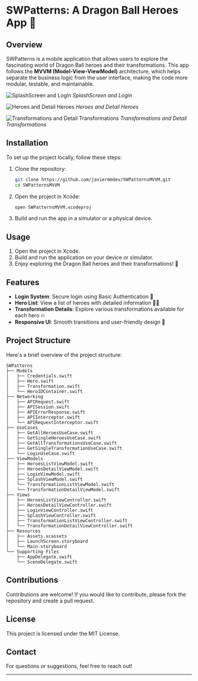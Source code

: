 
# SWPatterns: A Dragon Ball Heroes App 🌌

## Overview

SWPatterns is a mobile application that allows users to explore the fascinating world of Dragon Ball heroes and their transformations. This app follows the **MVVM (Model-View-ViewModel)** architecture, which helps separate the business logic from the user interface, making the code more modular, testable, and maintainable. 


![SplashScreen and Login](https://i.imgur.com/OKZUXEv.png)
*SplashScreen and Login*

![Heroes and Detail Heroes](https://i.imgur.com/UxfXKvU.png)
*Heroes and Detail Heroes*

![Transformations and Detail Transformations](https://i.imgur.com/XHF3GcM.png)
*Transformations and Detail Transformations*

## Installation

To set up the project locally, follow these steps:

1. Clone the repository:
    ```bash
    git clone https://github.com/javiermmdev/SWPatternsMVVM.git
    cd SWPatternsMVVM
    ```
2. Open the project in Xcode:
    ```bash
    open SWPatternsMVVM.xcodeproj
    ```
3. Build and run the app in a simulator or a physical device.

## Usage

1. Open the project in Xcode.
2. Build and run the application on your device or simulator.
3. Enjoy exploring the Dragon Ball heroes and their transformations! 🎉

## Features

- **Login System**: Secure login using Basic Authentication 🔐
- **Hero List**: View a list of heroes with detailed information 🦸‍♂️
- **Transformation Details**: Explore various transformations available for each hero 🔥
- **Responsive UI**: Smooth transitions and user-friendly design 📱


## Project Structure

Here's a brief overview of the project structure:

```
SWPatterns
├── Models
│   ├── Credentials.swift
│   ├── Hero.swift
│   ├── Transformation.swift
│   └── HeroIDContainer.swift
├── Networking
│   ├── APIRequest.swift
│   ├── APISession.swift
│   ├── APIErrorResponse.swift
│   ├── APIInterceptor.swift
│   └── APIRequestInterceptor.swift
├── UseCases
│   ├── GetAllHeroesUseCase.swift
│   ├── GetSingleHeroesUseCase.swift
│   ├── GetAllTransformationsUseCase.swift
│   ├── GetSingleTransformationUseCase.swift
│   └── LoginUseCase.swift
├── ViewModels
│   ├── HeroesListViewModel.swift
│   ├── HeroesDetailViewModel.swift
│   ├── LoginViewModel.swift
│   ├── SplashViewModel.swift
│   └── TransformationListViewModel.swift
│   └── TransformationDetailViewModel.swift
├── Views
│   ├── HeroesListViewController.swift
│   ├── HeroesDetailViewController.swift
│   ├── LoginViewController.swift
│   ├── SplashViewController.swift
│   ├── TransformationListViewController.swift
│   └── TransformationDetailViewController.swift
├── Resources
│   ├── Assets.xcassets
│   ├── LaunchScreen.storyboard
│   └── Main.storyboard
└── Supporting Files
    ├── AppDelegate.swift
    └── SceneDelegate.swift
```

## Contributions

Contributions are welcome! If you would like to contribute, please fork the repository and create a pull request.

## License

This project is licensed under the MIT License.

## Contact

For questions or suggestions, feel free to reach out!

---
